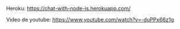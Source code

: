 Heroku:
https://chat-with-node-js.herokuapp.com/ 



Video de youtube:
https://www.youtube.com/watch?v=-duPPx66z1g
